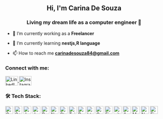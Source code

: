 <h2 align="center">Hi, I'm Carina De Souza</h2>
<h3 align="center">Living my dream life as a computer engineer 🤍</h3>

- 🔭 I’m currently working as a  **Freelancer**

- 🌱 I’m currently learning **nestjs,R language**

<!--- 👨‍💻 All of my projects are available at [https://carinadesouza.github.io/Portfolio-Website/](https://carinadesouza.github.io/Portfolio-Website/)-->

- 📫 How to reach me **carinadesouza84@gmail.com**

<h3 align="left">Connect with me:</h3>
<p align="left">
  <a href="https://www.linkedin.com/in/carina-desouza/" target="_blank">
    <img align="center" src="https://raw.githubusercontent.com/rahuldkjain/github-profile-readme-generator/master/src/images/icons/Social/linked-in-alt.svg" alt="LinkedIn" height="30" width="40" />
  </a>
  <a href="https://www.instagram.com/_carinadesouza/" target="_blank">
    <img align="center" src="https://raw.githubusercontent.com/rahuldkjain/github-profile-readme-generator/master/src/images/icons/Social/instagram.svg" alt="Instagram" height="30" width="40" />
  </a>
</p>

<h3> 🛠️ Tech Stack:</h3>

<p> 
   <img alt="C" src="https://img.shields.io/badge/C-00599C?style=for-the-badge&logo=c&logoColor=white" height="25px"/> 
  <img alt="C++" src="https://img.shields.io/badge/C%2B%2B-00599C?style=for-the-badge&logo=c%2B%2B&logoColor=white" height="25px"/> 
   <img alt="Java" src="https://img.shields.io/badge/java-20232A?style=for-the-badge&logo=java&logoColor=61DAFB" height="25px"/>
  <img alt="Javascript" src="https://img.shields.io/badge/JavaScript-323330?style=for-the-badge&logo=javascript&logoColor=F7DF1E"  height="25px"/>
  <img alt="React" src="https://img.shields.io/badge/React-20232A?style=for-the-badge&logo=react&logoColor=61DAFB" height="25px"/>
  <img alt="NextJs" src="https://img.shields.io/badge/Next-black?style=for-the-badge&logo=next.js&logoColor=white" height="25px"/>
   <img alt="Strapi" src="https://img.shields.io/badge/strapi-black?style=for-the-badge&logo=strapi&logoColor=white" height="25px"/>
  <img alt="Tailwidcss" src="https://img.shields.io/badge/Tailwind_CSS-38B2AC?style=for-the-badge&logo=tailwind-css&logoColor=white" height="25px"/>
  <img alt="Bootstrap" src="https://img.shields.io/badge/Bootstrap-563D7C?style=for-the-badge&logo=bootstrap&logoColor=white" height="25px"/> 
  <img alt="html5" src="https://img.shields.io/badge/HTML5-E34F26?style=for-the-badge&logo=html5&logoColor=white" height="25px"/>
  <img alt="Css3" src="https://img.shields.io/badge/CSS3-1572B6?style=for-the-badge&logo=css3&logoColor=white" height="25px"/> 
   <img alt="Figma" src="https://img.shields.io/badge/C-00599C?style=for-the-badge&logo=c&logoColor=white" height="25px"/> 
  <img alt="github" src="https://img.shields.io/badge/-Github_Actions-2088FF?style=flat-square&logo=github-actions&logoColor=white" height="25px"/>
   <img alt="AntDesign" src="https://img.shields.io/badge/-Ant%20Design-0170FE?style=for-the-badge&logo=antdesign&logoColor=white" height="25px"/>
  <img alt="MaterialUI" src="https://img.shields.io/badge/Material--UI-0081CB?style=for-the-badge&logo=material-ui&logoColor=white" height="25px"/>
  <img alt="Neon" src="https://img.shields.io/badge/Neon-FCC624?style=for-the-badge&logo=neon&logoColor=black" height="25px"/>
  <img alt="Firebase" src="https://img.shields.io/badge/Firebase-FFCA28?style=for-the-badge&logo=firebase&logoColor=black" height="25px"/>
</p>
